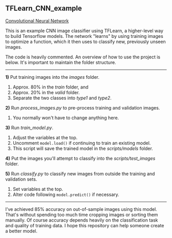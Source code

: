 ## TFLearn_CNN_example
[Convolutional Neural Network](https://en.wikipedia.org/wiki/Convolutional_neural_network)

This is an example CNN image classifier using TFLearn, a higher-level way to build Tensorflow models. The network "learns" by using training images to optimize a function, which it then uses to classify new, previously unseen images.

The code is heavily commented. An overview of how to use the project is below. It's important to maintain the folder structure.

---

**1)** Put training images into the _images_ folder.
   1. Approx. 80% in the _train_ folder, and
   2. Approx. 20% in the _valid_ folder.
   3. Separate the two classes into _type1_ and _type2_.

**2)** Run _process_images.py_ to pre-process training and validation images.
   1. You normally won't have to change anything here.

**3)** Run _train_model.py_.
   1. Adjust the variables at the top.
   2. Uncomment `model.load()` if continuing to train an existing model.
   3. This script will save the trained model in the _scripts/models_ folder.

**4)** Put the images you'll attempt to classify into the _scripts/test_images_ folder.

**5)** Run _classify.py_ to classify new images from outside the training and validation sets.
   1. Set variables at the top.
   2. Alter code following `model.predict()` if necessary.

---

I've achieved 85% accuracy on out-of-sample images using this model. That's without spending too much time cropping images or sorting them manually. Of course accuracy depends heavily on the classification task and quality of training data. I hope this repository can help someone create a better model.
